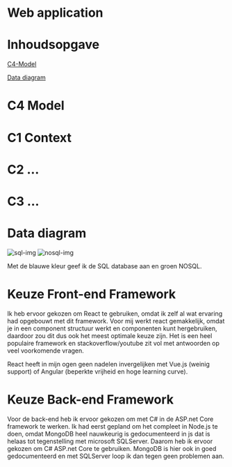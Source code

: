 # Web application

# Inhoudsopgave
[C4-Model](#C4-Model)

[Data diagram](#Data-diagram)

# C4 Model
# C1 Context
# C2 ...
# C3 ...

# Data diagram
![sql-img](https://user-images.githubusercontent.com/79853948/164265722-031f5f0d-6bbf-43d6-a7c8-5ce85fe5e514.png)
![nosql-img](https://user-images.githubusercontent.com/79853948/164265909-753a37d5-ccf2-43c7-bd77-dc9b2b25706f.png)

Met de blauwe kleur geef ik de SQL database aan en groen NOSQL.

# Keuze Front-end Framework

Ik heb ervoor gekozen om React te gebruiken, omdat ik zelf al wat ervaring had opgebouwt met dit framework.
Voor mij werkt react gemakkelijk, omdat je in een component structuur werkt en componenten kunt hergebruiken, daardoor zou dit dus ook het meest optimale keuze zijn. 
Het is een heel populaire framework en stackoverflow/youtube zit vol met antwoorden op veel voorkomende vragen.

React heeft in mijn ogen geen nadelen invergelijken met Vue.js (weinig support) of Angular (beperkte vrijheid en hoge learning curve).

# Keuze Back-end Framework

Voor de back-end heb ik ervoor gekozen om met C# in de ASP.net Core framework te werken. Ik had eerst gepland om het compleet in Node.js te doen, omdat MongoDB heel
nauwkeurig is gedocumenteerd in js dat is helaas tot tegenstelling met microsoft SQLServer. Daarom heb ik ervoor gekozen om C# ASP.net Core te gebruiken. MongoDB is
hier ook in goed gedocumenteerd en met SQLServer loop ik dan tegen geen problemen aan.
